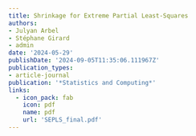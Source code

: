 ```yaml
---
title: Shrinkage for Extreme Partial Least-Squares
authors:
- Julyan Arbel
- Stéphane Girard
- admin
date: '2024-05-29'
publishDate: '2024-09-05T11:35:06.111967Z'
publication_types:
- article-journal
publication: '*Statistics and Computing*'
links:
  - icon_pack: fab
    icon: pdf
    name: pdf
    url: 'SEPLS_final.pdf'
---
```


